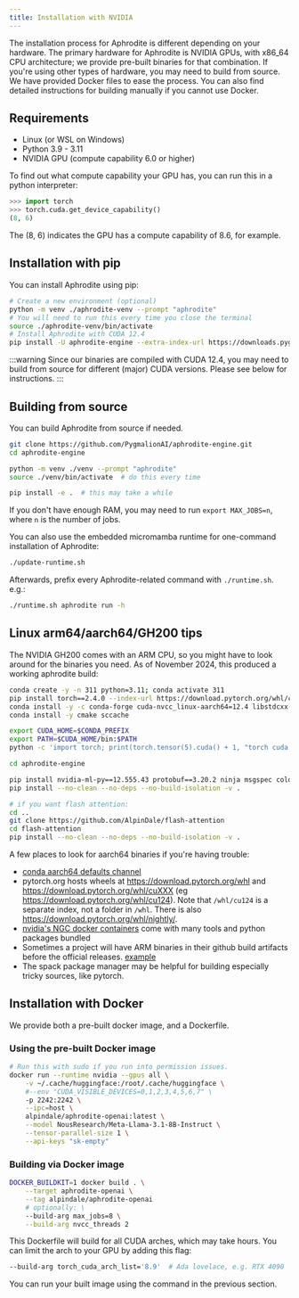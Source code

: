 ```yaml
---
title: Installation with NVIDIA
---
```


The installation process for Aphrodite is different depending on your hardware. The primary hardware for Aphrodite is NVIDIA GPUs, with x86_64 CPU architecture; we provide pre-built binaries for that combination. If you're using other types of hardware, you may need to build from source. We have provided Docker files to ease the process. You can also find detailed instructions for building manually if you cannot use Docker.


## Requirements

- Linux (or WSL on Windows)
- Python 3.9 - 3.11
- NVIDIA GPU (compute capability 6.0 or higher)

To find out what compute capability your GPU has, you can run this in a python interpreter:

```py
>>> import torch
>>> torch.cuda.get_device_capability()
(8, 6)
```

The (8, 6) indicates the GPU has a compute capability of 8.6, for example.


## Installation with pip

You can install Aphrodite using pip:

```sh
# Create a new environment (optional)
python -m venv ./aphrodite-venv --prompt "aphrodite"
# You will need to run this every time you close the terminal
source ./aphrodite-venv/bin/activate
# Install Aphrodite with CUDA 12.4
pip install -U aphrodite-engine --extra-index-url https://downloads.pygmalion.chat/whl
```

:::warning
Since our binaries are compiled with CUDA 12.4, you may need to build from source for different (major) CUDA versions. Please see below for instructions.
:::

## Building from source

You can build Aphrodite from source if needed.

```sh
git clone https://github.com/PygmalionAI/aphrodite-engine.git
cd aphrodite-engine

python -m venv ./venv --prompt "aphrodite"
source ./venv/bin/activate  # do this every time

pip install -e .  # this may take a while
```

If you don't have enough RAM, you may need to run `export MAX_JOBS=n`, where `n` is the number of jobs.

You can also use the embedded micromamba runtime for one-command installation of Aphrodite:

```sh
./update-runtime.sh
```

Afterwards, prefix every Aphrodite-related command with `./runtime.sh`. e.g.:
```sh
./runtime.sh aphrodite run -h
```

## Linux arm64/aarch64/GH200 tips

The NVIDIA GH200 comes with an ARM CPU, so you might have to look around for the binaries you need.
As of November 2024, this produced a working aphrodite build:

```sh
conda create -y -n 311 python=3.11; conda activate 311
pip install torch==2.4.0 --index-url https://download.pytorch.org/whl/cu124
conda install -y -c conda-forge cuda-nvcc_linux-aarch64=12.4 libstdcxx-ng=12
conda install -y cmake sccache

export CUDA_HOME=$CONDA_PREFIX
export PATH=$CUDA_HOME/bin:$PATH
python -c 'import torch; print(torch.tensor(5).cuda() + 1, "torch cuda ok")'

cd aphrodite-engine

pip install nvidia-ml-py==12.555.43 protobuf==3.20.2 ninja msgspec coloredlogs portalocker pytimeparse -r requirements-common.txt
pip install --no-clean --no-deps --no-build-isolation -v .

# if you want flash attention:
cd ..
git clone https://github.com/AlpinDale/flash-attention
cd flash-attention
pip install --no-clean --no-deps --no-build-isolation -v .
```

A few places to look for aarch64 binaries if you're having trouble:

- [conda aarch64 defaults channel](https://repo.anaconda.com/pkgs/main/linux-aarch64/)
- pytorch.org hosts wheels at https://download.pytorch.org/whl and https://download.pytorch.org/whl/cuXXX (eg https://download.pytorch.org/whl/cu124). Note that `/whl/cu124` is a separate index, not a folder in `/whl`. There is also https://download.pytorch.org/whl/nightly/.
- [nvidia's NGC docker containers](https://catalog.ngc.nvidia.com/orgs/nvidia/containers/pytorch/tags) come with many tools and python packages bundled
- Sometimes a project will have ARM binaries in their github build artifacts before the official releases. [example](https://github.com/pytorch/pytorch/actions/workflows/generated-linux-aarch64-binary-manywheel-nightly.yml)
- The spack package manager may be helpful for building especially tricky sources, like pytorch.

## Installation with Docker
We provide both a pre-built docker image, and a Dockerfile.

### Using the pre-built Docker image

```sh
# Run this with sudo if you run into permission issues.
docker run --runtime nvidia --gpus all \
    -v ~/.cache/huggingface:/root/.cache/huggingface \
    #--env "CUDA_VISIBLE_DEVICES=0,1,2,3,4,5,6,7" \
    -p 2242:2242 \
    --ipc=host \
    alpindale/aphrodite-openai:latest \
    --model NousResearch/Meta-Llama-3.1-8B-Instruct \
    --tensor-parallel-size 1 \
    --api-keys "sk-empty"
```

### Building via Docker image

```sh
DOCKER_BUILDKIT=1 docker build . \
    --target aphrodite-openai \
    --tag alpindale/aphrodite-openai
    # optionally: \
    --build-arg max_jobs=8 \
    --build-arg nvcc_threads 2
```

This Dockerfile will build for all CUDA arches, which may take hours. You can limit the arch to your GPU by adding this flag:

```sh
--build-arg torch_cuda_arch_list='8.9'  # Ada lovelace, e.g. RTX 4090
```

You can run your built image using the command in the previous section.
